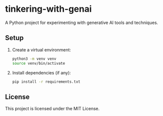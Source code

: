 # tinkering-with-genai

A Python project for experimenting with generative AI tools and techniques.

## Setup

1. Create a virtual environment:
   ```bash
   python3 -m venv venv
   source venv/bin/activate
   ```
2. Install dependencies (if any):
   ```bash
   pip install -r requirements.txt
   ```

## License

This project is licensed under the MIT License.
